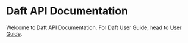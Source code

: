 # Daft API Documentation

Welcome to Daft API Documentation. For Daft User Guide, head to [User Guide](../index.md).